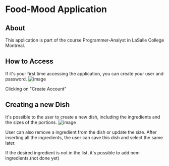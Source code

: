 # Food-Mood Application

## About
This application is part of the course Programmer-Analyst in LaSalle College Montreal.

## How to Access
If it's your first time accessing the application, you can create your user and password.
![image](https://github.com/analariosmed/Food-Mood/assets/31394293/0dd74486-4db2-4354-932b-ddce69024565)

Clicking on "Create Account"


## Creating a new Dish
It's possible to the user to create a new dish, including the ingredients and the sizes of the portions.
![image](https://github.com/analariosmed/Food-Mood/assets/31394293/65120551-940c-4b4c-b89e-a632868668f2)

User can also remove a ingredient from the dish or update the size.
After inserting all the ingredients, the user can save this dish and select the same later.

If the desired ingredient is not in the list, it's possible to add nem ingredients.(not done yet)
